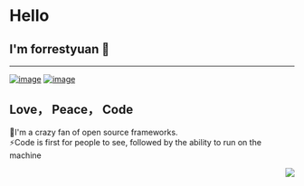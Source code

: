 # Hello
## I'm forrestyuan 👋
***
[![image](https://img.shields.io/badge/初心日志-❤-orange.svg)](http://www.forrestyuan.cn)
[![image](https://img.shields.io/badge/forrest酱-掘金-blue.svg)](https://juejin.cn/user/3421335917699335)  

## Love， Peace， Code
🤔I'm a crazy fan of open source frameworks.    
⚡Code is first for people to see, followed by the ability to run on the machine

<img align="right" src="https://github-readme-stats.vercel.app/api?username=forrestyuan&show_icons=true&icon_color=CE1D2D&text_color=718096&bg_color=ffffff&hide_title=true" />

<!--
**forrestyuan/forrestyuan** is a ✨ _special_ ✨ repository because its `README.md` (this file) appears on your GitHub profile.

Here are some ideas to get you started:

- 🔭 I’m currently working on ...
- 🌱 I’m currently learning ...
- 👯 I’m looking to collaborate on ...
- 🤔 I’m looking for help with ...
- 💬 Ask me about ...
- 📫 How to reach me: ...
- 😄 Pronouns: ...
- ⚡ Fun fact: ...
-->
